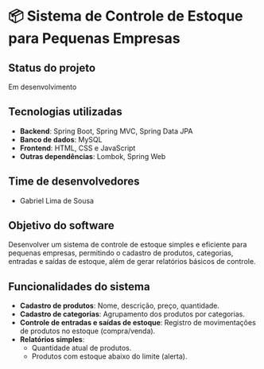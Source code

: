 # 📦 Sistema de Controle de Estoque para Pequenas Empresas

## Status do projeto
Em desenvolvimento

## Tecnologias utilizadas
- **Backend**: Spring Boot, Spring MVC, Spring Data JPA
- **Banco de dados**: MySQL
- **Frontend**: HTML, CSS e JavaScript
- **Outras dependências**: Lombok, Spring Web

## Time de desenvolvedores
- Gabriel Lima de Sousa

## Objetivo do software
Desenvolver um sistema de controle de estoque simples e eficiente para pequenas empresas, permitindo o cadastro de produtos, categorias, entradas e saídas de estoque, além de gerar relatórios básicos de controle.

## Funcionalidades do sistema
- **Cadastro de produtos**: Nome, descrição, preço, quantidade.
- **Cadastro de categorias**: Agrupamento dos produtos por categorias.
- **Controle de entradas e saídas de estoque**: Registro de movimentações de produtos no estoque (compra/venda).
- **Relatórios simples**:
  - Quantidade atual de produtos.
  - Produtos com estoque abaixo do limite (alerta).
